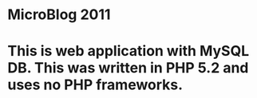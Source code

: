 # MicroBlog 2011
# This is web application with MySQL DB. This was written in PHP 5.2 and uses no PHP frameworks.